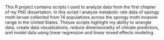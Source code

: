 This R project contains scripts I used to analyze data from the first chapter of my PhD dissertation. In this script I analyze metabolic rate data of spongy moth larvae collected from 14 populations across the spongy moth invasive range in the United States. Thesse scripts highlight my ability to wrangle data, create data visualizations, reduce dimensionality of climate predictors, and model data using linear regression and linear mixed effects modeling. 
